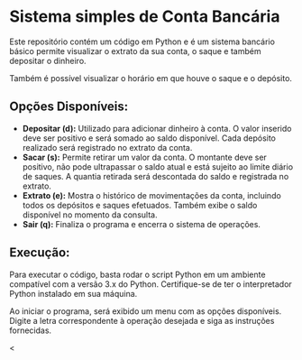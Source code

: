 <body>
  <h1>Sistema simples de Conta Bancária</h1>
  <p>Este repositório contém um código em Python e é um sistema bancário básico permite visualizar o extrato da sua conta, o saque e também depositar o dinheiro.</p>
  <p>Também é possível visualizar o horário em que houve o saque e o depósito.</p>

  <h2>Opções Disponíveis:</h2>
<ul>
  <li><strong>Depositar (d):</strong> Utilizado para adicionar dinheiro à conta. O valor inserido deve ser positivo e será somado ao saldo disponível. Cada depósito realizado será registrado no extrato da conta.</li>
  <li><strong>Sacar (s):</strong> Permite retirar um valor da conta. O montante deve ser positivo, não pode ultrapassar o saldo atual e está sujeito ao limite diário de saques. A quantia retirada será descontada do saldo e registrada no extrato.</li>
  <li><strong>Extrato (e):</strong> Mostra o histórico de movimentações da conta, incluindo todos os depósitos e saques efetuados. Também exibe o saldo disponível no momento da consulta.</li>
  <li><strong>Sair (q):</strong> Finaliza o programa e encerra o sistema de operações.</li>
</ul>

  <h2>Execução:</h2>
  <p>Para executar o código, basta rodar o script Python em um ambiente compatível com a versão 3.x do Python. Certifique-se de ter o interpretador Python instalado em sua máquina.</p>
  <p>Ao iniciar o programa, será exibido um menu com as opções disponíveis. Digite a letra correspondente à operação desejada e siga as instruções fornecidas.</p>
  <</body>
</html>
